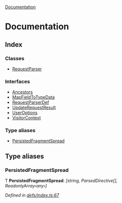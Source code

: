 [Documentation](README.md)

# Documentation

## Index

### Classes

* [RequestParser](classes/requestparser.md)

### Interfaces

* [Ancestors](interfaces/ancestors.md)
* [MapFieldToTypeData](interfaces/mapfieldtotypedata.md)
* [RequestParserDef](interfaces/requestparserdef.md)
* [UpdateRequestResult](interfaces/updaterequestresult.md)
* [UserOptions](interfaces/useroptions.md)
* [VisitorContext](interfaces/visitorcontext.md)

### Type aliases

* [PersistedFragmentSpread](README.md#persistedfragmentspread)

## Type aliases

###  PersistedFragmentSpread

Ƭ **PersistedFragmentSpread**: *[string, ParsedDirective[], ReadonlyArray‹any›]*

*Defined in [defs/index.ts:67](https://github.com/badbatch/graphql-box/blob/3146a3b1/packages/request-parser/src/defs/index.ts#L67)*
